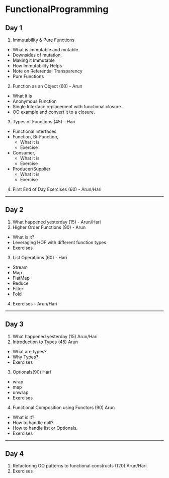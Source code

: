 # FunctionalProgramming

## Day 1

1. Immutability  & Pure Functions
  - What is immutable and mutable.
  - Downsides of mutation. 
  - Making it Immutable
  - How Immutability Helps
  - Note on Referential Transparency
  - Pure Functions

2. Function as an Object (60) - Arun
  - What it is
  - Anonymous Function
  - Single Interface replacement with functional closure.
  - OO example and convert it to a closure.

3.  Types of Functions (45) - Hari
  - Functional Interfaces
  - Function, Bi-Function,
    - What it is
    - Exercise
  - Consumer,
    - What it is
    - Exercise
  - Producer/Supplier
    - What it is
    - Exercise

4.  First End of Day Exercises (60) - Arun/Hari
---

## Day 2

1. What happened yesterday (15) - Arun/Hari
2. Higher Order Functions (90) - Arun
  - What is it?
  - Leveraging HOF with different function types.
  - Exercises
3. List Operations (60) - Hari
  - Stream
  - Map
  - FlatMap
  - Reduce
  - Filter
  - Fold
4. Exercises - Arun/Hari

---

## Day 3
1. What happened yesterday (15) Arun/Hari
2. Introduction to Types (45) Arun
  - What are types?
  - Why Types?
  - Exercises
3. Optionals(90) Hari
  - wrap
  - map
  - unwrap
  - Exercises
4. Functional Composition using Functors (90) Arun
  - What is it?
  - How to handle null?
  - How to handle list or Optionals.
  - Exercises
  
----

## Day 4

1. Refactoring OO patterns to functional constructs (120) Arun/Hari
2. Exercises
